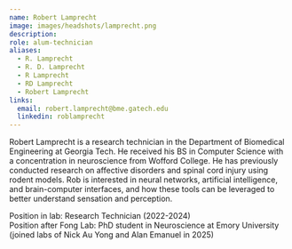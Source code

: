 ```yaml
---
name: Robert Lamprecht
image: images/headshots/lamprecht.png
description: 
role: alum-technician
aliases:
  - R. Lamprecht
  - R. D. Lamprecht
  - R Lamprecht
  - RD Lamprecht
  - Robert Lamprecht
links:
  email: robert.lamprecht@bme.gatech.edu
  linkedin: roblamprecht
---
```


Robert Lamprecht is a research technician in the Department of Biomedical Engineering at Georgia Tech. He received his BS in Computer Science with a concentration in neuroscience from Wofford College. He has previously conducted research on affective disorders and spinal cord injury using rodent models. Rob is interested in neural networks, artificial intelligence, and brain-computer interfaces, and how these tools can be leveraged to better understand sensation and perception.


Position in lab: Research Technician (2022-2024)<br>
Position after Fong Lab: PhD student in Neuroscience at Emory University (joined labs of Nick Au Yong and Alan Emanuel in 2025)
